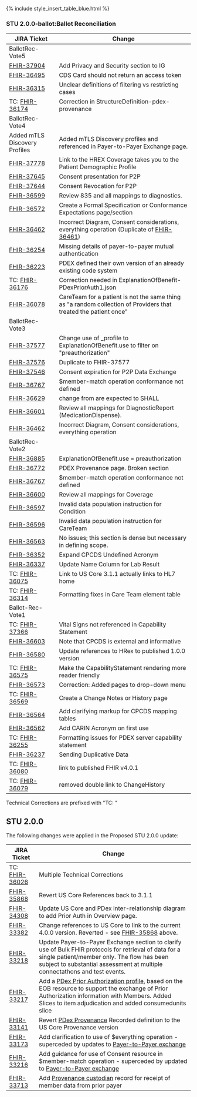 
{% include style_insert_table_blue.html %}

### STU 2.0.0-ballot:Ballot Reconciliation

| JIRA Ticket                                              | Change                                                                                                                             |
|----------------------------------------------------------|------------------------------------------------------------------------------------------------------------------------------------|
| BallotRec-Vote5                                          |                                                                                                                                    |
| [FHIR-37904](https://jira.hl7.org/browse/FHIR-37904)     | Add Privacy and Security section to IG |
| [FHIR-36495](https://jira.hl7.org/browse/FHIR-36495)     | CDS Card should not return an access token                                                                                         |
| [FHIR-36315](https://jira.hl7.org/browse/FHIR-36315)     | Unclear definitions of filtering vs restricting cases                                                                              |
| TC: [FHIR-36174](https://jira.hl7.org/browse/FHIR-36174) | Correction in StructureDefinition-pdex-provenance                                                                                  |
| BallotRec-Vote4                                          |                                                                                                                                    |
| Added mTLS Discovery Profiles                            | Added mTLS Discovery profiles and referenced in Payer-to-Payer Exchange page.                                                      |
| [FHIR-37778](https://jira.hl7.org/browse/FHIR-37778)     | Link to the HREX Coverage takes you to the Patient Demographic Profile                                                             |
| [FHIR-37645](https://jira.hl7.org/browse/FHIR-37645)     | Consent presentation for P2P                                                                                                       |
| [FHIR-37644](https://jira.hl7.org/browse/FHIR-37644)     | Consent Revocation for P2P                                                                                                         |
| [FHIR-36599](https://jira.hl7.org/browse/FHIR-36599)     | Review 835 and all mappings to diagnostics.                                                                                        |
| [FHIR-36572](https://jira.hl7.org/browse/FHIR-36572)     | Create a Formal Specification or Conformance Expectations page/section                                                             |
| [FHIR-36462](https://jira.hl7.org/browse/FHIR-36462)     | Incorrect Diagram, Consent considerations, everything operation (Duplicate of [FHIR-36461](https://jira.hl7.org/browse/FHIR-36461)) |
| [FHIR-36254](https://jira.hl7.org/browse/FHIR-36254)     | Missing details of payer-to-payer mutual authentication                                                                            |
| [FHIR-36223](https://jira.hl7.org/browse/FHIR-36223)     | PDEX defined their own version of an already existing code system                                                                  |
| TC: [FHIR-36176](https://jira.hl7.org/browse/FHIR-36176) | Correction needed in ExplanationOfBenefit-PDexPriorAuth1.json                                                                      |
| [FHIR-36078](https://jira.hl7.org/browse/FHIR-36078)     | CareTeam for a patient is not the same thing as "a random collection of Providers that treated the patient once"                   |
| BallotRec-Vote3                                          |                                                                                                                                    |
| [FHIR-37577](https://jira.hl7.org/browse/FHIR-37577)     | Change use of _profile to ExplanationOfBenefit.use to filter on "preauthorization"                                                 |
| [FHIR-37576](https://jira.hl7.org/browse/FHIR-37576)     | Duplicate to FHIR-37577                                                                                                            |
| [FHIR-37546](https://jira.hl7.org/browse/FHIR-37546)     | Consent expiration for P2P Data Exchange                                                                                           |
| [FHIR-36767](https://jira.hl7.org/browse/FHIR-36767)     | $member-match operation conformance not defined                                                                                    |
| [FHIR-36629](https://jira.hl7.org/browse/FHIR-36629)     | change from are expected to SHALL                                                                                                  |
| [FHIR-36601](https://jira.hl7.org/browse/FHIR-36601)     | Review all mappings for DiagnosticReport (MedicationDispense).                                                                     |
| [FHIR-36462](https://jira.hl7.org/browse/FHIR-36462)     | Incorrect Diagram, Consent considerations, everything operation                                                                    |
| BallotRec-Vote2                                          |                                                                                                                                    |
| [FHIR-36885](https://jira.hl7.org/browse/FHIR-36885)     | ExplanationOfBenefit.use = preauthorization                                                                                        |
| [FHIR-36772](https://jira.hl7.org/browse/FHIR-36772)     | PDEX Provenance page. Broken section                                                                                               |
| [FHIR-36767](https://jira.hl7.org/browse/FHIR-36767)     | $member-match operation conformance not defined                                                                                    |
| [FHIR-36600](https://jira.hl7.org/browse/FHIR-36600)     | Review all mappings for Coverage                                                                                                   |
| [FHIR-36597](https://jira.hl7.org/browse/FHIR-36597)     | Invalid data population instruction for Condition                                                                                  |
| [FHIR-36596](https://jira.hl7.org/browse/FHIR-36596)     | Invalid data population instruction for CareTeam                                                                                   |
| [FHIR-36563](https://jira.hl7.org/browse/FHIR-36563)     | No issues; this section is dense but necessary in defining scope.                                                                  |
| [FHIR-36352](https://jira.hl7.org/browse/FHIR-36352)     | Expand CPCDS Undefined Acronym                                                                                                     |
| [FHIR-36337](https://jira.hl7.org/browse/FHIR-36337)     | Update Name Column for Lab Result                                                                                                  |
| TC: [FHIR-36075](https://jira.hl7.org/browse/FHIR-36075) | Link to US Core 3.1.1 actually links to HL7 home                                                                                   |
| TC: [FHIR-36314](https://jira.hl7.org/browse/FHIR-36314) | Formatting fixes in Care Team element table                                                                                        |
| Ballot-Rec-Vote1                                         |                                                                                                                                    |
| TC: [FHIR-37366](https://jira.hl7.org/browse/FHIR-37366) | Vital Signs not referenced in Capability Statement                                                                                 |
| [FHIR-36603](https://jira.hl7.org/browse/FHIR-36603)     | Note that CPCDS is external and informative                                                                                        |
| [FHIR-36580](https://jira.hl7.org/browse/FHIR-36580)     | Update references to HRex to published 1.0.0 version                                                                               |
| TC: [FHIR-36575](https://jira.hl7.org/browse/FHIR-36575) | Make the CapabilityStatement rendering more reader friendly                                                                        |
| [FHIR-36573](https://jira.hl7.org/browse/FHIR-36573)     | Correction: Added pages to drop-down menu                                                                                          |
| TC: [FHIR-36569](https://jira.hl7.org/browse/FHIR-36569) | Create a Change Notes or History page                                                                                              |
| [FHIR-36564](https://jira.hl7.org/browse/FHIR-36564)     | Add clarifying markup for CPCDS mapping tables                                                                                     | 
| [FHIR-36562](https://jira.hl7.org/browse/FHIR-36562)     | Add CARIN Acronym on first use                                                                                                     |
| TC: [FHIR-36255](https://jira.hl7.org/browse/FHIR-36255) | Formatting issues for PDEX server capability statement                                                                             |
| [FHIR-36237](https://jira.hl7.org/browse/FHIR-36237)     | Sending Duplicative Data                                                                                                           |
| TC: [FHIR-36080](https://jira.hl7.org/browse/FHIR-36080) | link to published FHIR v4.0.1                                                                                                      |
| TC: [FHIR-36079](https://jira.hl7.org/browse/FHIR-36079) | removed double link to ChangeHistory                                                                                               |

Technical Corrections are prefixed with "TC: "

## STU 2.0.0

The following changes were applied in the Proposed STU 2.0.0 update:

| JIRA Ticket | Change          |
|------------|------------------|
| TC: [FHIR-36026](https://jira.hl7.org/browse/FHIR-36026) | Multiple Technical Corrections |
| [FHIR-35868](https://jira.hl7.org/browse/FHIR-35868) | Revert US Core References back to 3.1.1 |
| [FHIR-34308](https://jira.hl7.org/browse/FHIR-34308) | Update US Core and PDex inter-relationship diagram to add Prior Auth in Overview page. |
| [FHIR-33382](https://jira.hl7.org/browse/FHIR-33382) | Change references to US Core to link to the current 4.0.0 version. Reverted - see [FHIR-35868](https://jira.hl7.org/browse/FHIR-35868) above. |
| [FHIR-33218](https://jira.hl7.org/browse/FHIR-33218) | Update Payer-to-Payer Exchange section to clarify use of Bulk FHIR protocols for retrieval of data for a single patient/member only. The flow has been subject to substantial assessment at multiple connectathons and test events. |
|[FHIR-33217](https://jira.hl7.org/browse/FHIR-33217)| Add a [PDex Prior Authorization profile](StructureDefinition-pdex-priorauthorization.html), based on the EOB resource to support the exchange of Prior Authorization information with Members.  Added Slices to item adjudication and added consumedunits slice |
|[FHIR-33141](https://jira.hl7.org/browse/FHIR-33141)|Revert [PDex Provenance](StructureDefinition-pdex-provenance.html) Recorded definition to the US Core Provenance version |
|[FHIR-33173](https://jira.hl7.org/browse/FHIR-33173)|Add clarification to use of $everything operation - superceded by updates to [Payer-to-Payer exchange](PayerToPayerExchange.html)|
|[FHIR-33216](https://jira.hl7.org/browse/FHIR-33216)|Add guidance for use of Consent resource in $member-match operation - superceded by updated to [Payer-to-Payer exchange](PayerToPayerExchange.html)|
| [FHIR-33713](https://jira.hl7.org/browse/FHIR-33713)| Add [Provenance custodian](Provenance-1000101.html) record for receipt of member data from prior payer|
